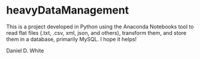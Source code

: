 # heavyDataManagement
 This is a project developed in Python using the Anaconda Notebooks tool to read flat files (.txt, .csv, xml, json, and others), transform them, and store them in a database, primarily MySQL.
 I hope it helps!

 Daniel D. White
